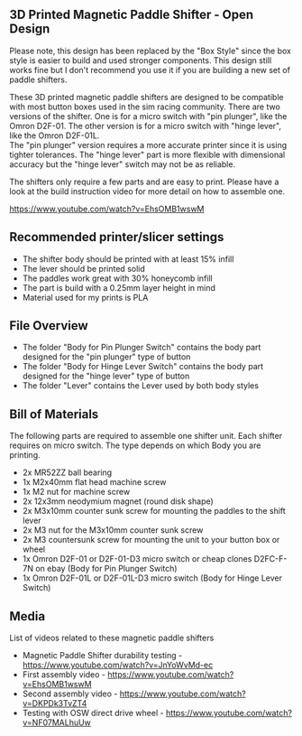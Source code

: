 3D Printed Magnetic Paddle Shifter - Open Design
---
Please note, this design has been replaced by the "Box Style" since the box style is easier to build and used stronger components. This design still works fine but I don't recommend you use it if you are building a new set of paddle shifters.
   
These 3D printed magnetic paddle shifters are designed to be compatible with most button boxes used in the sim racing community.
There are two versions of the shifter. One is for a micro switch with "pin plunger", like the Omron D2F-01. The other version is for a micro switch with "hinge lever", like the Omron D2F-01L.   
The "pin plunger" version requires a more accurate printer since it is using tighter tolerances. The "hinge lever" part is more flexible with dimensional accuracy but the "hinge lever" switch may not be as reliable.
   
The shifters only require a few parts and are easy to print. Please have a look at the build instruction video for more detail on how to assemble one.

https://www.youtube.com/watch?v=EhsOMB1wswM 



Recommended printer/slicer settings
---
* The shifter body should be printed with at least 15% infill
* The lever should be printed solid
* The paddles work great with 30% honeycomb infill
* The part is build with a 0.25mm layer height in mind
* Material used for my prints is PLA


File Overview
---
* The folder "Body for Pin Plunger Switch" contains the body part designed for the "pin plunger" type of button
* The folder "Body for Hinge Lever Switch" contains the body part designed for the "hinge lever" type of button
* The folder "Lever" contains the Lever used by both body styles


Bill of Materials
---
The following parts are required to assemble one shifter unit. Each shifter requires on micro switch. The type 
depends on which Body you are printing.

* 2x MR52ZZ ball bearing
* 1x M2x40mm flat head machine screw
* 1x M2 nut for machine screw
* 2x 12x3mm neodymium magnet (round disk shape)
* 2x M3x10mm counter sunk screw for mounting the paddles to the shift lever
* 2x M3 nut for the M3x10mm counter sunk screw
* 2x M3 countersunk screw for mounting the unit to your button box or wheel
* 1x Omron D2F-01 or D2F-01-D3 micro switch or cheap clones D2FC-F-7N on ebay (Body for Pin Plunger Switch)
* 1x Omron D2F-01L or D2F-01L-D3 micro switch (Body for Hinge Lever Switch)



Media
---
List of videos related to these magnetic paddle shifters
* Magnetic Paddle Shifter durability testing - https://www.youtube.com/watch?v=JnYoWvMd-ec
* First assembly video - https://www.youtube.com/watch?v=EhsOMB1wswM
* Second assembly video - https://www.youtube.com/watch?v=DKPDk3TvZT4
* Testing with OSW direct drive wheel - https://www.youtube.com/watch?v=NF07MALhuUw